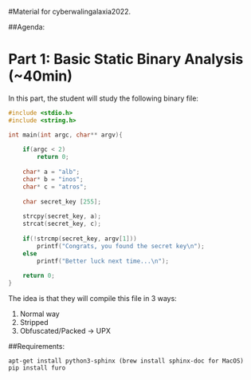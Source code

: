 #Material for cyberwalingalaxia2022.

##Agenda:
# Part 1: Basic Static Binary Analysis (~40min)
In this part, the student will study the following binary file:
``` c
#include <stdio.h>
#include <string.h>

int main(int argc, char** argv){
	
	if(argc < 2)
		return 0;
	
	char* a = "alb";
	char* b = "inos";
	char* c = "atros";
	
	char secret_key [255];
	
	strcpy(secret_key, a);
	strcat(secret_key, c);
	
	if(!strcmp(secret_key, argv[1]))
		printf("Congrats, you found the secret key\n");
	else
		printf("Better luck next time...\n");
	
	return 0;
}
```
The idea is that they will compile this file in 3 ways:
1. Normal way
2. Stripped
3. Obfuscated/Packed -> UPX

##Requirements:

```
apt-get install python3-sphinx (brew install sphinx-doc for MacOS)
pip install furo
```
